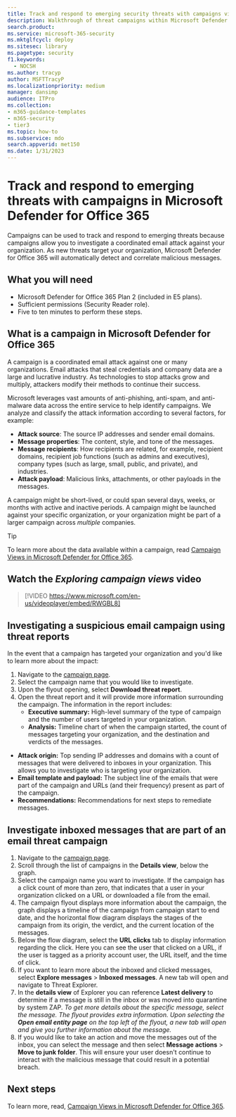 ```yaml
---
title: Track and respond to emerging security threats with campaigns view in Microsoft Defender for Office 365
description: Walkthrough of threat campaigns within Microsoft Defender for Office 365 to demonstrate how they can be used to investigate a coordinated email attack against your organization.
search.product:
ms.service: microsoft-365-security
ms.mktglfcycl: deploy
ms.sitesec: library
ms.pagetype: security
f1.keywords: 
  - NOCSH
ms.author: tracyp
author: MSFTTracyP
ms.localizationpriority: medium
manager: dansimp
audience: ITPro
ms.collection: 
- m365-guidance-templates
- m365-security
- tier3
ms.topic: how-to
ms.subservice: mdo
search.appverid: met150
ms.date: 1/31/2023
---
```


# Track and respond to emerging threats with campaigns in Microsoft Defender for Office 365

Campaigns can be used to track and respond to emerging threats because campaigns allow you to investigate a coordinated email attack against your organization. As new threats target your organization, Microsoft Defender for Office 365 will automatically detect and correlate malicious messages.

## What you will need

- Microsoft Defender for Office 365 Plan 2 (included in E5 plans).
- Sufficient permissions (Security Reader role).
- Five to ten minutes to perform these steps.

## What is a campaign in Microsoft Defender for Office 365

A campaign is a coordinated email attack against one or many organizations. Email attacks that steal credentials and company data are a large and lucrative industry. As technologies to stop attacks grow and multiply, attackers modify their methods to continue their success.

Microsoft leverages vast amounts of anti-phishing, anti-spam, and anti-malware data across the entire service to help identify campaigns. We analyze and classify the attack information according to several factors, for example:

- **Attack source**: The source IP addresses and sender email domains.
- **Message properties**: The content, style, and tone of the messages.
- **Message recipients**: How recipients are related, for example, recipient domains, recipient job functions (such as admins and executives), company types (such as large, small, public, and private), and industries.
- **Attack payload**: Malicious links, attachments, or other payloads in the messages.

A campaign might be short-lived, or could span several days, weeks, or months with active and inactive periods. A campaign might be launched against your specific organization, or your organization might be part of a larger campaign across *multiple* companies.

> [!TIP]
> To learn more about the data available within a campaign, read [Campaign Views in Microsoft Defender for Office 365](/microsoft-365/security/office-365-security/campaigns).

## Watch the *Exploring campaign views* video

> [!VIDEO https://www.microsoft.com/en-us/videoplayer/embed/RWGBL8]

## Investigating a suspicious email campaign using threat reports

In the event that a campaign has targeted your organization and you'd like to learn more about the impact:

1. Navigate to the [campaign page](https://security.microsoft.com/campaigns).
1. Select the campaign name that you would like to investigate.
1. Upon the flyout opening, select **Download threat report**.
1. Open the threat report and it will provide more information surrounding the campaign. The information in the report includes:
   - **Executive summary:** High-level summary of the type of campaign and the number of users targeted in your organization.
   - **Analysis:** Timeline chart of when the campaign started, the count of messages targeting your organization, and the destination and verdicts of the messages.

- **Attack origin:** Top sending IP addresses and domains with a count of messages that were delivered to inboxes in your organization. This allows you to investigate who is targeting your organization.
- **Email template and payload:** The subject line of the emails that were part of the campaign and URLs (and their frequency) present as part of the campaign.
- **Recommendations:** Recommendations for next steps to remediate messages.

## Investigate inboxed messages that are part of an email threat campaign

1. Navigate to the [campaign page](https://security.microsoft.com/campaigns).
1. Scroll through the list of campaigns in the **Details view**, below the graph.
1. Select the campaign name you want to investigate. If the campaign has a click count of more than zero, that indicates that a user in your organization clicked on a URL or downloaded a file from the email.
1. The campaign flyout displays more information about the campaign, the graph displays a timeline of the campaign from campaign start to end date, and the horizontal flow diagram displays the stages of the campaign from its origin, the verdict, and the current location of the messages.
1. Below the flow diagram, select the **URL clicks** tab to display information regarding the click. Here you can see the user that clicked on a URL, if the user is tagged as a priority account user, the URL itself, and the time of click.
1. If you want to learn more about the inboxed and clicked messages, select **Explore messages** \> **Inboxed messages**. A new tab will open and navigate to Threat Explorer.
1. In the **details view** of Explorer you can reference **Latest delivery** to determine if a message is still in the inbox or was moved into quarantine by system ZAP. *To get more details about the specific message, select the message. The flyout provides extra information. Upon selecting the **Open email entity page** on the top left of the flyout, a new tab will open and give you further information about the message.*
1. If you would like to take an action and move the messages out of the inbox, you can select the message and then select **Message actions** \> **Move to junk folder**. This will ensure your user doesn't continue to interact with the malicious message that could result in a potential breach.

## Next steps

To learn more, read, [Campaign Views in Microsoft Defender for Office 365](/microsoft-365/security/office-365-security/campaigns).
